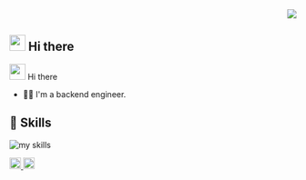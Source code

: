 <!-- 1. GitHub usernameを変更 -->
<div align="right">
  <img src="https://komarev.com/ghpvc/?username=ks24pon" />
</div>


<!-- 2. プロフィールや連絡先を変更 -->
## <img src="https://media.giphy.com/media/hvRJCLFzcasrR4ia7z/giphy.gif" width="28"> Hi there
<img src="https://media3.giphy.com/media/v1.Y2lkPTc5MGI3NjExb3RrMndhZTg5N201cThtd2lyaTlzNzhkZHBsNGtqZjJmMjgydzA1cCZlcD12MV9pbnRlcm5hbF9naWZfYnlfaWQmY3Q9Zw/QIcNvyoZ1nGLpnti8W/giphy.gif" width="28"> Hi there
- 🧑‍💻 I'm a backend engineer.


<!-- 3. 好きな技術スタックに変更 -->
<!-- ライトモート：theme=light, ダークモート：theme=dark -->
<!-- アイコンの選択肢一覧：https://arc.net/l/quote/zizyykfh -->
## 🌱 Skills
<img alt="my skills" src="https://skillicons.dev/icons?theme=dark&perline=7&i=html,css,js,go,php,docker,mysql,postgres,ruby,rails,laravel,postman,tailwind,jquery,notion,git,github,gitlab,figma" />
<br>

<p align="left">
  <a href="https://github.com/ks24pon">
    <img height="20" src="https://img.shields.io/github/followers/Keichan15?label=follow&logo=github&style=flat" />
  </a>
  <a href="https://qiita.com/mak_24">
    <img height="20" src="https://qiita-badge.apiapi.app/s/Keichan_15/posts.svg" />
  </a>
</p>
